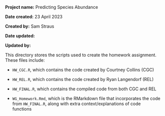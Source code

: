 **Project name:** Predicting Species Abundance

**Date created:** 23 April 2023

**Created by:** Sam Straus

**Date updated:**

**Updated by:**

This directory stores the scripts used to create the homework assignment. These files include:

-   `HW_CGC.R`, which contains the code created by Courtney Collins (CGC)

-   `HW_REL.R`, which contains the code created by Ryan Langendorf (REL)

-   `HW_FINAL.R`, which contains the compiled code from both CGC and REL

-   `WG_Homework.Rmd`, which is the RMarkdown file that incorporates the code from `HW_FINAL.R`, along with extra context/explanations of code functions
